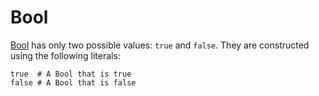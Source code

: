 # Bool

[Bool](http://crystal-lang.org/api/Bool.html) has only two possible values: `true` and `false`. They are constructed using the following literals:

```crystal
true  # A Bool that is true
false # A Bool that is false
```
